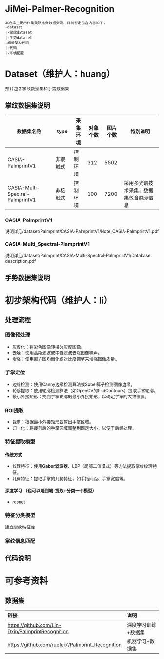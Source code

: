 # JiMei-Palmer-Recognition
    本仓库主要用作集美队比赛数据交流，目前暂定包含内容如下：
    -dataset
    |-掌纹dataset
    |-手势dataset
    -初步架构代码
    |-代码
    |-环境配置
# Dataset（维护人：huang）
预计包含掌纹数据集和手势数据集
## 掌纹数据集说明
| 数据集名称  | type | 采集环境 | 对象个数 | 图片个数 | 特别说明 |
| ------------- | ------------- | ------------- | ------------- | ------------- | ------------- |
| CASIA-PalmprintV1  | 非接触式  | 控制环境 | 312 | 5502 |  |
| CASIA-Multi-Spectral-PalmprintV1  | 非接触式  | 控制环境 | 100 | 7200 | 采用多光谱技术采集，数据集包含静脉信息 |
### CASIA-PalmprintV1
说明详见/dataset/Palmprint/CASIA-PalmprintV1/Note_CASIA-PalmprintV1.pdf
### CASIA-Multi_Spectral-PlamprintV1
说明详见/dataset/Palmprint/CASIA-Multi-Spectral-PalmprintV1/Database description.pdf
## 手势数据集说明
# 初步架构代码（维护人：li）
## 处理流程
### 图像预处理
- 灰度化：将彩色图像转换为灰度图像。
- 去噪：使用高斯滤波或中值滤波去除图像噪声。
- 增强：使用直方图均衡化或对比度调整来增强图像质量。
### 手掌定位
- 边缘检测：使用Canny边缘检测算法或Sobel算子检测图像边缘。
- 轮廓提取：使用轮廓检测算法（如OpenCV的findContours）提取手掌轮廓。
- 最小外接矩形：找到手掌轮廓的最小外接矩形，以确定手掌的大致位置。
### ROI提取
- 裁剪：根据最小外接矩形裁剪出手掌区域。
- 归一化：将裁剪后的手掌区域调整到固定大小，以便于后续处理。
### 特征提取模型
#### 传统方式
- 纹理特征：使用**Gabor滤波器**、LBP（局部二值模式）等方法提取掌纹纹理特征。
- 几何特征：提取手掌的几何特征，如手指间距、手掌宽度等。
#### 深度学习 （也可以端到端-提取+分类一个模型）
- resnet
### 特征分类模型
建立掌纹特征库
### 掌纹信息匹配

## 代码说明


# 可参考资料
## 数据集
|链接|说明|
|:---|:--|
| https://github.com/Lin-Dxin/PalmprintRecognition| 深度学习训练+数据集|
|https://github.com/ruofei7/Palmprint_Recognition | 机器学习+数据集|
